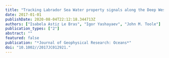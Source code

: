 ```yaml
---
title: "Tracking Labrador Sea Water property signals along the Deep Western Boundary Current"
date: 2017-01-01
publishDate: 2020-08-04T22:12:18.344713Z
authors: ["Isabela Astiz Le Bras", "Igor Yashayaev", "John M. Toole"]
publication_types: ["2"]
abstract: ""
featured: false
publication: "*Journal of Geophysical Research: Oceans*"
doi: "10.1002//2017JC012921."
---
```



